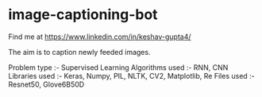 # image-captioning-bot
Find me at  https://www.linkedin.com/in/keshav-gupta4/

The aim is to caption newly feeded images.

Problem type :- Supervised Learning
Algorithms used :- RNN, CNN
Libraries used :- Keras, Numpy, PIL, NLTK, CV2, Matplotlib, Re
Files used :- Resnet50, Glove6B50D


